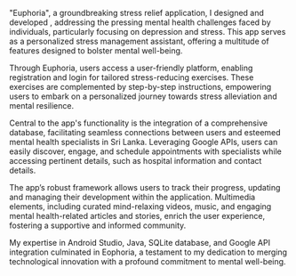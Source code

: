 "Euphoria", a groundbreaking stress relief application, I designed and developed , addressing the pressing mental health challenges faced by individuals, particularly focusing on depression and stress. This app serves as a personalized stress management assistant, offering a multitude of features designed to bolster mental well-being.

Through Euphoria, users access a user-friendly platform, enabling registration and login for tailored stress-reducing exercises. These exercises are complemented by step-by-step instructions, empowering users to embark on a personalized journey towards stress alleviation and mental resilience.

Central to the app's functionality is the integration of a comprehensive database, facilitating seamless connections between users and esteemed mental health specialists in Sri Lanka. Leveraging Google APIs, users can easily discover, engage, and schedule appointments with specialists while accessing pertinent details, such as hospital information and contact details.

The app’s robust framework allows users to track their progress, updating and managing their development within the application. Multimedia elements, including curated mind-relaxing videos, music, and engaging mental health-related articles and stories, enrich the user experience, fostering a supportive and informed community.

My expertise in Android Studio, Java, SQLite database, and Google API integration culminated in Eophoria, a testament to my dedication to merging technological innovation with a profound commitment to mental well-being.
